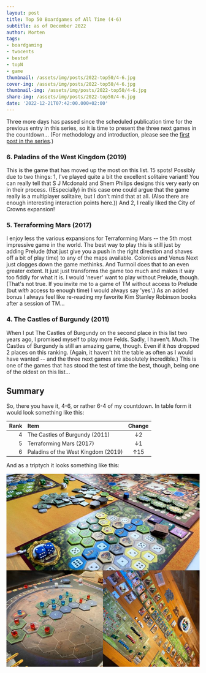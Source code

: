 ```yaml
---
layout: post
title: Top 50 Boardgames of All Time (4-6)
subtitle: as of December 2022
author: Morten
tags:
- boardgaming
- twocents
- bestof
- topN
- game
thumbnail: /assets/img/posts/2022-top50/4-6.jpg
cover-img: /assets/img/posts/2022-top50/4-6.jpg
thumbnail-img: /assets/img/posts/2022-top50/4-6.jpg
share-img: /assets/img/posts/2022-top50/4-6.jpg
date: '2022-12-21T07:42:00.000+02:00'
---
```


Three more days has passed since the scheduled publication time for the previous entry in this series, so it is time to present the three next games in the countdown... (For methodology and introduction, please see the [first post in the series](/2022-12-01-top50-part1/).)

### 6. Paladins of the West Kingdom (2019)

This is the game that has moved up the most on this list. 15 spots! Possibly due to two things: 1, I've played quite a bit the excellent solitaire variant! You can really tell that S J Mcdonald and Shem Philips designs this very early on in their process. ((Especially) in this case one could argue that the game really is a multiplayer solitaire, but I don't mind that at all. (Also there are enough interesting interaction points here.)) And 2, I really liked the City of Crowns expansion! 

### 5. Terraforming Mars (2017)

I enjoy less the various expansions for Terraforming Mars -- the 5th most impressive game in the world. The best way to play this is still just by adding Prelude (that just give you a push in the right direction and shaves off a bit of play time) to any of the maps available. Colonies and Venus Next just clogges down the game methinks. And Turmoil does that to an even greater extent. It just just transforms the game too much and makes it way too fiddly for what it is. I would 'never' want to play without Prelude, though. (That's not true. If you invite me to a game of TM without access to Prelude (but _with_ access to enough time) I would always say 'yes'.) As an added bonus I always feel like re-reading my favorite Kim Stanley Robinson books after a session of TM...

### 4. The Castles of Burgundy (2011)

When I put The Castles of Burgundy on the second place in this list two years ago, I promised myself to play more Felds. Sadly, I haven't. Much. The Castles of Burgundy is still an amazing game, though. Even if it _has_ dropped 2 places on this ranking. (Again, it haven't hit the table as often as I would have wanted -- and the three next games are absolutely incredible.) This is one of the games that has stood the test of time the best, though, being one of the oldest on this list...

## Summary

So, there you have it, 4-6, or rather 6-4 of my countdown. In table form it would look something like this:

| Rank  | Item | Change |
|---:|:---|:---:|
| 4 | The Castles of Burgundy (2011) | ↓2 |
| 5 | Terraforming Mars (2017) | ↓1 |
| 6 | Paladins of the West Kingdom (2019) | ↑15 |

And as a triptych it looks something like this:

![4-6](/assets/img/posts/2022-top50/4-6.jpg)